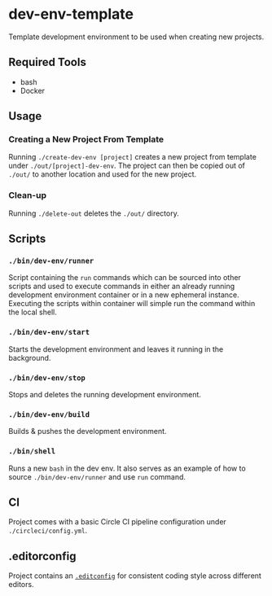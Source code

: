 # dev-env-template
Template development environment to be used when creating new projects.

## Required Tools
* bash
* Docker

## Usage

### Creating a New Project From Template
Running `./create-dev-env [project]` creates a new project from template under `./out/[project]-dev-env`.
The project can then be copied out of `./out/` to another location and used for the new project.

### Clean-up
Running `./delete-out` deletes the `./out/` directory.

## Scripts

### `./bin/dev-env/runner`
Script containing the `run` commands which can be sourced into other scripts and used to execute
commands in either an already running development environment container or in a new ephemeral
instance. Executing the scripts within container will simple run the command within the local shell.

### `./bin/dev-env/start`
Starts the development environment and leaves it running in the background.

### `./bin/dev-env/stop`
Stops and deletes the running development environment.

### `./bin/dev-env/build`
Builds & pushes the development environment.

### `./bin/shell`
Runs a new `bash` in the dev env. It also serves as an example of how to source `./bin/dev-env/runner` and use `run` command.

## CI
Project comes with a basic Circle CI pipeline configuration under `./circleci/config.yml`.

## .editorconfig
Project contains an [`.editconfig`](https://editorconfig.org/) for consistent coding style across different editors.
